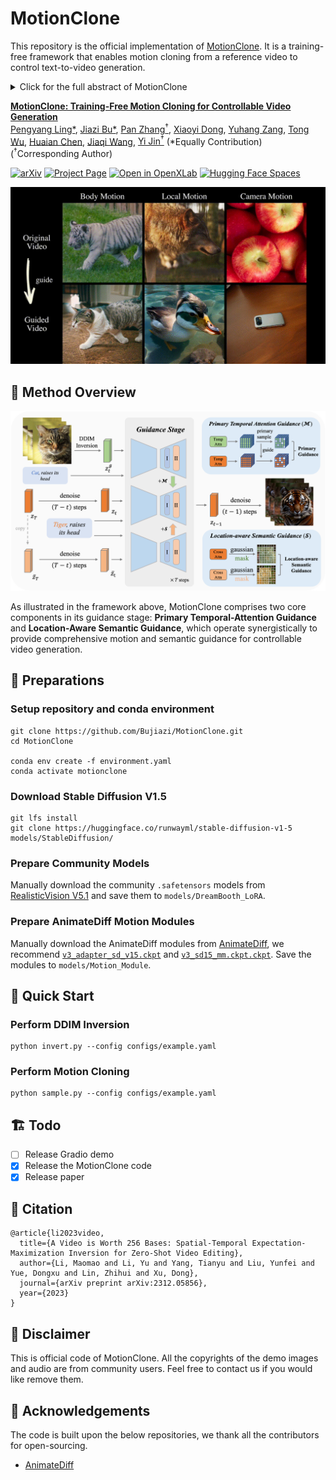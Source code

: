 # MotionClone
This repository is the official implementation of [MotionClone](https://arxiv.org/abs/2307.04725). It is a training-free framework that enables motion cloning from a reference video to control text-to-video generation.
<details><summary>Click for the full abstract of MotionClone</summary>

> We propose MotionClone, a training-free framework that enables motion cloning from a reference video to control text-to-video generation. We employ temporal attention in video inversion to represent the motions in the reference video and introduce primary temporal-attention guidance to mitigate the influence of noisy or very subtle motions within the attention weights. Furthermore, to assist the generation model in synthesizing reasonable spatial relationships and enhance its prompt-following capability, we propose a location-aware semantic guidance mechanism that leverages the coarse location of the foreground from the reference video and original classifier-free guidance features to guide the video generation.
</details>

**[MotionClone: Training-Free Motion Cloning for Controllable Video Generation](https://arxiv.org/abs/2307.04725)** 
</br>
[Pengyang Ling*](https://github.com/LPengYang/),
[Jiazi Bu*](https://github.com/Bujiazi/),
[Pan Zhang<sup>†</sup>](https://panzhang0212.github.io/),
[Xiaoyi Dong](https://scholar.google.com/citations?user=FscToE0AAAAJ&hl=en/),
[Yuhang Zang](https://yuhangzang.github.io/),
[Tong Wu](https://wutong16.github.io/),
[Huaian Chen](https://scholar.google.com.hk/citations?hl=zh-CN&user=D6ol9XkAAAAJ),
[Jiaqi Wang](https://myownskyw7.github.io/),
[Yi Jin<sup>†</sup>](https://scholar.google.ca/citations?hl=en&user=mAJ1dCYAAAAJ)
(*Equally Contribution)(<sup>†</sup>Corresponding Author)

<!-- [Arxiv Report](https://arxiv.org/abs/2307.04725) | [Project Page](https://animatediff.github.io/) -->
[![arXiv](https://img.shields.io/badge/arXiv-2307.04725-b31b1b.svg)](https://bujiazi.github.io/motionclone.github.io/)
[![Project Page](https://img.shields.io/badge/Project-Website-green)](https://bujiazi.github.io/motionclone.github.io/)
[![Open in OpenXLab](https://cdn-static.openxlab.org.cn/app-center/openxlab_app.svg)](https://bujiazi.github.io/motionclone.github.io/)
[![Hugging Face Spaces](https://img.shields.io/badge/%F0%9F%A4%97%20Hugging%20Face-Spaces-yellow)](https://bujiazi.github.io/motionclone.github.io/)

![teaser](__assets__/teaser.gif)

## 🚀 Method Overview
<div align="center">
    <img src='__assets__/framework.jpg'/>
</div>

As illustrated in the framework above, MotionClone comprises two core components in its guidance stage: **Primary Temporal-Attention Guidance** and **Location-Aware Semantic Guidance**, which operate synergistically to provide comprehensive motion and semantic guidance for controllable video generation.

## 🔧 Preparations
### Setup repository and conda environment

```
git clone https://github.com/Bujiazi/MotionClone.git
cd MotionClone

conda env create -f environment.yaml
conda activate motionclone
```

### Download Stable Diffusion V1.5

```
git lfs install
git clone https://huggingface.co/runwayml/stable-diffusion-v1-5 models/StableDiffusion/
```

### Prepare Community Models

Manually download the community `.safetensors` models from [RealisticVision V5.1](https://civitai.com/models/4201?modelVersionId=130072) and save them to `models/DreamBooth_LoRA`. 

### Prepare AnimateDiff Motion Modules

Manually download the AnimateDiff modules from [AnimateDiff](https://github.com/guoyww/AnimateDiff), we recommend [`v3_adapter_sd_v15.ckpt`](https://huggingface.co/guoyww/animatediff/blob/main/v3_sd15_adapter.ckpt) and [`v3_sd15_mm.ckpt.ckpt`](https://huggingface.co/guoyww/animatediff/blob/main/v3_sd15_sparsectrl_scribble.ckpt). Save the modules to `models/Motion_Module`.

## 🎈 Quick Start

### Perform DDIM Inversion
```
python invert.py --config configs/example.yaml
```
### Perform Motion Cloning
```
python sample.py --config configs/example.yaml
```
## 🏗️ Todo
- [ ] Release Gradio demo
- [x] Release the MotionClone code
- [x] Release paper

## 📎 Citation 

```
@article{li2023video,
  title={A Video is Worth 256 Bases: Spatial-Temporal Expectation-Maximization Inversion for Zero-Shot Video Editing},
  author={Li, Maomao and Li, Yu and Yang, Tianyu and Liu, Yunfei and Yue, Dongxu and Lin, Zhihui and Xu, Dong},
  journal={arXiv preprint arXiv:2312.05856},
  year={2023}
}
```

## 📣 Disclaimer

This is official code of MotionClone.
All the copyrights of the demo images and audio are from community users. 
Feel free to contact us if you would like remove them.

## 💞 Acknowledgements
The code is built upon the below repositories, we thank all the contributors for open-sourcing.
* [AnimateDiff](https://github.com/guoyww/AnimateDiff)
